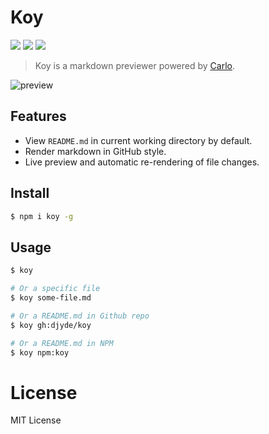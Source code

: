 # Koy

![](https://badgen.net/npm/v/koy)
![](https://badgen.net/packagephobia/install/koy)
![](https://badgen.net/badge//chrome?icon=chrome)

> Koy is a markdown previewer powered by [Carlo](https://github.com/GoogleChromeLabs/carlo).

![preview](https://user-images.githubusercontent.com/914329/47839466-c95b6d80-dded-11e8-835c-259bacea7a86.png)

## Features

- View `README.md` in current working directory by default.
- Render markdown in GitHub style.
- Live preview and automatic re-rendering of file changes.

## Install

```bash
$ npm i koy -g
```

## Usage

```bash
$ koy

# Or a specific file
$ koy some-file.md

# Or a README.md in Github repo
$ koy gh:djyde/koy

# Or a README.md in NPM
$ koy npm:koy
```

# License

MIT License
